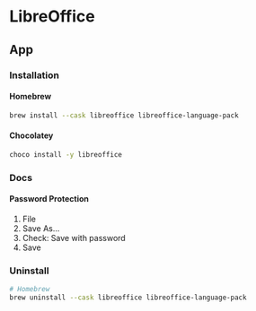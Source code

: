 # LibreOffice

## App

### Installation

#### Homebrew

```sh
brew install --cask libreoffice libreoffice-language-pack
```

#### Chocolatey

```sh
choco install -y libreoffice
```

### Docs

#### Password Protection

1. File
2. Save As...
3. Check: Save with password
4. Save

### Uninstall

```sh
# Homebrew
brew uninstall --cask libreoffice libreoffice-language-pack
```
